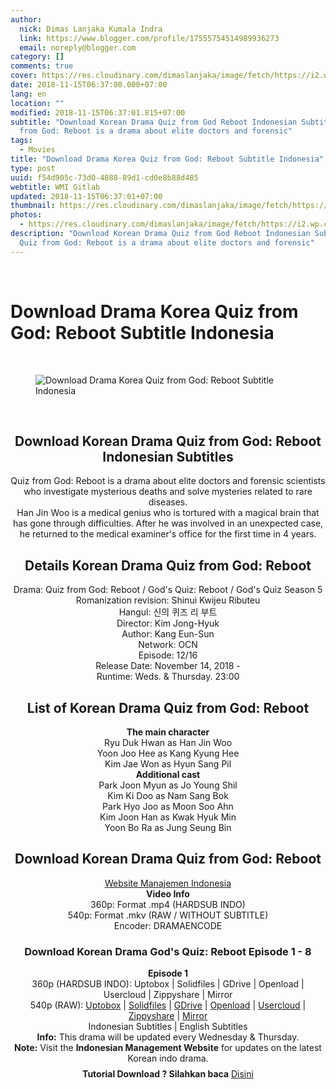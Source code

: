 ```yaml
---
author:
  nick: Dimas Lanjaka Kumala Indra
  link: https://www.blogger.com/profile/17555754514989936273
  email: noreply@blogger.com
category: []
comments: true
cover: https://res.cloudinary.com/dimaslanjaka/image/fetch/https://i2.wp.com/www.dramaencode.com/wp-content/uploads/2018/11/Download-Drama-Korea-Gods-Quiz-Reboot-Subtitle-Indonesia.jpg?resize=600%2C381&ssl=1
date: 2018-11-15T06:37:00.000+07:00
lang: en
location: ""
modified: 2018-11-15T06:37:01.815+07:00
subtitle: "Download Korean Drama Quiz from God Reboot Indonesian Subtitles Quiz
  from God: Reboot is a drama about elite doctors and forensic"
tags:
  - Movies
title: "Download Drama Korea Quiz from God: Reboot Subtitle Indonesia"
type: post
uuid: f54d905c-73d0-4888-89d1-cd0e8b88d485
webtitle: WMI Gitlab
updated: 2018-11-15T06:37:01+07:00
thumbnail: https://res.cloudinary.com/dimaslanjaka/image/fetch/https://i2.wp.com/www.dramaencode.com/wp-content/uploads/2018/11/Download-Drama-Korea-Gods-Quiz-Reboot-Subtitle-Indonesia.jpg?resize=600%2C381&ssl=1
photos:
  - https://res.cloudinary.com/dimaslanjaka/image/fetch/https://i2.wp.com/www.dramaencode.com/wp-content/uploads/2018/11/Download-Drama-Korea-Gods-Quiz-Reboot-Subtitle-Indonesia.jpg?resize=600%2C381&ssl=1
description: "Download Korean Drama Quiz from God Reboot Indonesian Subtitles
  Quiz from God: Reboot is a drama about elite doctors and forensic"
---
```


<br><h1 class="notranslate" for="title">Download Drama Korea Quiz from God: Reboot Subtitle Indonesia</h1><div><div class="entry-content clearfix"><br><figure class="entry-thumbnail"><img alt="Download Drama Korea Quiz from God: Reboot Subtitle Indonesia" class="notranslate" src="https://res.cloudinary.com/dimaslanjaka/image/fetch/https://res.cloudinary.com/practicaldev/image/fetch/www.dramaencode.com/wp-content/uploads/2018/11/Download-Drama-Korea-Gods-Quiz-Reboot-Subtitle-Indonesia.jpg?resize=600%2C381&amp;ssl=1" title="Download Korean Drama God's Quiz Rebooting Indonesian Subtitles"></figure><br><h2 style="text-align: center;"> <span class="notranslate"> Download Korean Drama Quiz from God: Reboot Indonesian Subtitles</span> </h2><div style="text-align: center;"><span class="notranslate"> Quiz from God: Reboot is a drama about elite doctors and forensic scientists who investigate mysterious deaths and solve mysteries related to rare diseases.</span> <br><span class="notranslate"> Han Jin Woo is a medical genius who is tortured with a magical brain that has gone through difficulties.</span> <span class="notranslate"> After he was involved in an unexpected case, he returned to the medical examiner's office for the first time in 4 years.</span> </div><h2 style="text-align: center;"> <span class="notranslate"> Details Korean Drama Quiz from God: Reboot</span> </h2><div style="text-align: center;"><span class="notranslate"> Drama: Quiz from God: Reboot / God's Quiz: Reboot / God's Quiz Season 5</span> <br><span class="notranslate"> Romanization revision: Shinui Kwijeu Ributeu</span> <br><span class="notranslate"> Hangul: 신의 퀴즈 리 부트</span> <br><span class="notranslate"> Director: Kim Jong-Hyuk</span> <br><span class="notranslate"> Author: Kang Eun-Sun</span> <br><span class="notranslate"> Network: OCN</span> <br><span class="notranslate"> Episode: 12/16</span> <br><span class="notranslate"> Release Date: November 14, 2018 -</span> <br><span class="notranslate"> Runtime: Weds.</span> <span class="notranslate"> &amp; Thursday.</span> <span class="notranslate"> 23:00</span> </div><h2 style="text-align: center;"> <span class="notranslate"> List of Korean Drama Quiz from God: Reboot</span> </h2><div style="text-align: center;"><span class="notranslate"> <strong>The main character</strong></span> <br><span class="notranslate"> Ryu Duk Hwan as Han Jin Woo</span> <br><span class="notranslate"> Yoon Joo Hee as Kang Kyung Hee</span> <br><span class="notranslate"> Kim Jae Won as Hyun Sang Pil</span> </div><div style="text-align: center;"><span class="notranslate"> <strong>Additional cast</strong></span> <br><span class="notranslate"> Park Joon Myun as Jo Young Shil</span> <br><span class="notranslate"> Kim Ki Doo as Nam Sang Bok</span> <br><span class="notranslate"> Park Hyo Joo as Moon Soo Ahn</span> <br><span class="notranslate"> Kim Joon Han as Kwak Hyuk Min</span> <br><span class="notranslate"> Yoon Bo Ra as Jung Seung Bin</span> </div><h2 style="text-align: center;"> <span class="notranslate"> Download Korean Drama Quiz from God: Reboot</span> </h2><div style="text-align: center;"><a class="notranslate" data-wpel-link="internal" href="https://web-manajemen.blogspot.com/p/search.html?q=" target="_blank">Website Manajemen Indonesia</a> <br><span class="notranslate"> <strong>Video Info</strong></span> <br><span class="notranslate"> 360p: Format .mp4 (HARDSUB INDO)</span> <br><span class="notranslate"> 540p: Format .mkv (RAW / WITHOUT SUBTITLE)</span> <br><span class="notranslate"> Encoder: DRAMAENCODE</span> </div><h3 style="text-align: center;"> <span class="notranslate"> Download Korean Drama God's Quiz: Reboot Episode 1 - 8</span> </h3><div style="text-align: center;"><span class="notranslate"> <strong>Episode 1</strong></span> <strong><br></strong> <span class="notranslate"> 360p (HARDSUB INDO): Uptobox |</span> <span class="notranslate"> Solidfiles |</span> <span class="notranslate"> GDrive |</span> <span class="notranslate"> Openload |</span> <span class="notranslate"> Usercloud |</span> <span class="notranslate"> Zippyshare |</span> <span class="notranslate"> Mirror</span> <br><span class="notranslate"> 540p (RAW): <a class="notranslate" data-wpel-link="external" href="https://uptobox.com/ysrflaqr0dzo" rel="noopener noreferer nofollow" target="_blank">Uptobox</a> |</span> <span class="notranslate"> <a class="notranslate" data-wpel-link="external" href="http://www.solidfiles.com/v/GGDgrqQ6DzKg7" rel="noopener noreferer nofollow" target="_blank">Solidfiles</a> |</span> <span class="notranslate"> <a class="notranslate" data-wpel-link="external" href="https://drive.google.com/uc?id=1dZ9yxU8UMnozcBiNVekzJtm6ufOri5jy&amp;export=download" rel="noopener noreferer nofollow" target="_blank">GDrive</a> |</span> <span class="notranslate"> <a class="notranslate" data-wpel-link="external" href="https://www.blogger.com/blogger.g?blogID=2771056599229295027" rel="noopener noreferer nofollow" target="_blank">Openload</a> |</span> <span class="notranslate"> <a class="notranslate" data-wpel-link="external" href="https://userscloud.com/fidb3y081diy" rel="noopener noreferer nofollow" target="_blank">Usercloud</a> |</span> <span class="notranslate"> <a class="notranslate" data-wpel-link="external" href="https://www105.zippyshare.com/v/qK8xvoHT/file.html" rel="noopener noreferer nofollow" target="_blank">Zippyshare</a> |</span> <a class="notranslate" data-wpel-link="external" href="https://mirrorace.com/m/1tp4r" rel="noopener noreferer nofollow" target="_blank">Mirror</a> <br><span class="notranslate"> Indonesian Subtitles |</span> <span class="notranslate"> English Subtitles</span> </div><div style="text-align: center;"><span class="notranslate"> <strong>Info:</strong> This drama will be updated every Wednesday &amp; Thursday.</span> </div><div style="text-align: center;"><span class="notranslate"> <strong>Note:</strong> Visit the <strong>Indonesian Management Website</strong> for updates on the latest Korean indo drama.</span> </div><div class="notranslate code-block code-block-1" style="clear: both; margin: 8px auto; text-align: center;"><b>Tutorial Download ? Silahkan baca</b> <a class="notranslate" data-wpel-link="internal" href="https://web-manajemen.blogspot.com/p/search.html?q=tutorial%20download%20di%20dramaencode" target="_blank">Disini</a> </div></div><!--original-->  </div><script>document.querySelectorAll("pre,code");
  pretext.forEach(function (el) {
    el.classList.toggle("notranslate", true);
  });</script><script>document.querySelectorAll("pre,code");
  pretext.forEach(function (el) {
    el.classList.toggle("notranslate", true);
  });</script><script>document.querySelectorAll("pre,code");
  pretext.forEach(function (el) {
    el.classList.toggle("notranslate", true);
  });</script>